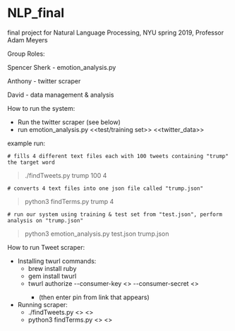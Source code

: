 

# NLP_final
final project for Natural Language Processing, NYU spring 2019, Professor Adam Meyers


Group Roles:

Spencer Sherk - emotion_analysis.py

Anthony - twitter scraper

David - data management & analysis

How to run the system:

 - Run the twitter scraper (see below)
 - run emotion_analysis.py <<test/training set>> <<twitter_data>>

 example run: 

	# fills 4 different text files each with 100 tweets containing "trump" the target word
 > ./findTweets.py trump 100 4 		

 	# converts 4 text files into one json file called "trump.json"
 > python3 findTerms.py trump 4     

 	# run our system using training & test set from "test.json", perform analysis on "trump.json"
 > python3 emotion_analysis.py test.json trump.json 		




How to run Tweet scraper:
- Installing twurl commands:
	- brew install ruby
	- gem install twurl
	- twurl authorize --consumer-key <<key>> --consumer-secret <<secret>>
		- (then enter pin from link that appears)
- Running scraper:
	- ./findTweets.py <<term>> <<number of times to search for tweets>>
	- python3 findTerms.py <<term>> <<number of times tweets were searched>>

